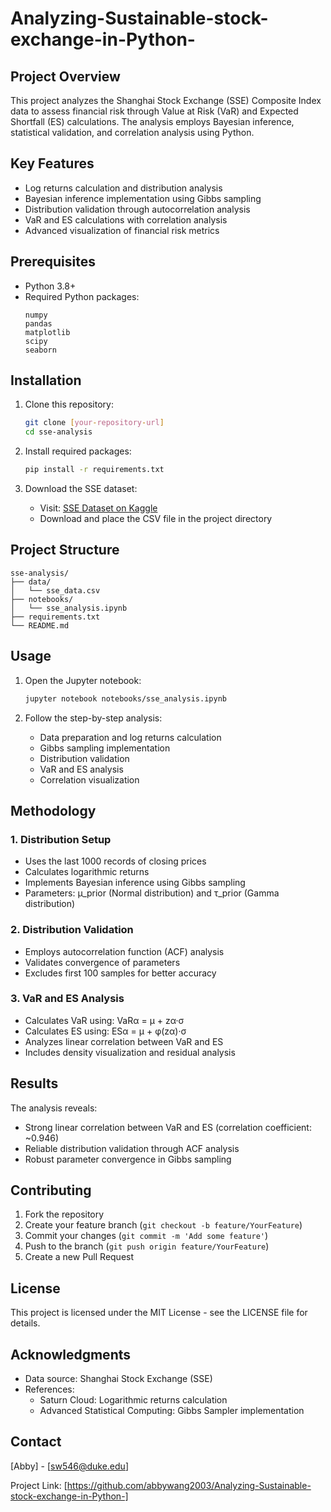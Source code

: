 # Analyzing-Sustainable-stock-exchange-in-Python-

## Project Overview
This project analyzes the Shanghai Stock Exchange (SSE) Composite Index data to assess financial risk through Value at Risk (VaR) and Expected Shortfall (ES) calculations. The analysis employs Bayesian inference, statistical validation, and correlation analysis using Python.

## Key Features
- Log returns calculation and distribution analysis
- Bayesian inference implementation using Gibbs sampling
- Distribution validation through autocorrelation analysis
- VaR and ES calculations with correlation analysis
- Advanced visualization of financial risk metrics

## Prerequisites
- Python 3.8+
- Required Python packages:
  ```
  numpy
  pandas
  matplotlib
  scipy
  seaborn
  ```

## Installation
1. Clone this repository:
   ```bash
   git clone [your-repository-url]
   cd sse-analysis
   ```

2. Install required packages:
   ```bash
   pip install -r requirements.txt
   ```

3. Download the SSE dataset:
   - Visit: [SSE Dataset on Kaggle](https://www.kaggle.com/datasets/jmselina/sse-shanghai-stock-exchange)
   - Download and place the CSV file in the project directory

## Project Structure
```
sse-analysis/
├── data/
│   └── sse_data.csv
├── notebooks/
│   └── sse_analysis.ipynb
├── requirements.txt
└── README.md
```

## Usage
1. Open the Jupyter notebook:
   ```bash
   jupyter notebook notebooks/sse_analysis.ipynb
   ```

2. Follow the step-by-step analysis:
   - Data preparation and log returns calculation
   - Gibbs sampling implementation
   - Distribution validation
   - VaR and ES analysis
   - Correlation visualization

## Methodology

### 1. Distribution Setup
- Uses the last 1000 records of closing prices
- Calculates logarithmic returns
- Implements Bayesian inference using Gibbs sampling
- Parameters: μ_prior (Normal distribution) and τ_prior (Gamma distribution)

### 2. Distribution Validation
- Employs autocorrelation function (ACF) analysis
- Validates convergence of parameters
- Excludes first 100 samples for better accuracy

### 3. VaR and ES Analysis
- Calculates VaR using: VaRα = μ + zα·σ
- Calculates ES using: ESα = μ + φ(zα)·σ
- Analyzes linear correlation between VaR and ES
- Includes density visualization and residual analysis

## Results
The analysis reveals:
- Strong linear correlation between VaR and ES (correlation coefficient: ~0.946)
- Reliable distribution validation through ACF analysis
- Robust parameter convergence in Gibbs sampling

## Contributing
1. Fork the repository
2. Create your feature branch (`git checkout -b feature/YourFeature`)
3. Commit your changes (`git commit -m 'Add some feature'`)
4. Push to the branch (`git push origin feature/YourFeature`)
5. Create a new Pull Request

## License
This project is licensed under the MIT License - see the LICENSE file for details.

## Acknowledgments
- Data source: Shanghai Stock Exchange (SSE)
- References:
  - Saturn Cloud: Logarithmic returns calculation
  - Advanced Statistical Computing: Gibbs Sampler implementation

## Contact
[Abby] - [sw546@duke.edu]

Project Link: [https://github.com/abbywang2003/Analyzing-Sustainable-stock-exchange-in-Python-]
